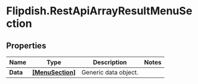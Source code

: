 # Flipdish.RestApiArrayResultMenuSection

## Properties

Name | Type | Description | Notes
------------ | ------------- | ------------- | -------------
**Data** | [**[MenuSection]**](MenuSection.md) | Generic data object. | 


